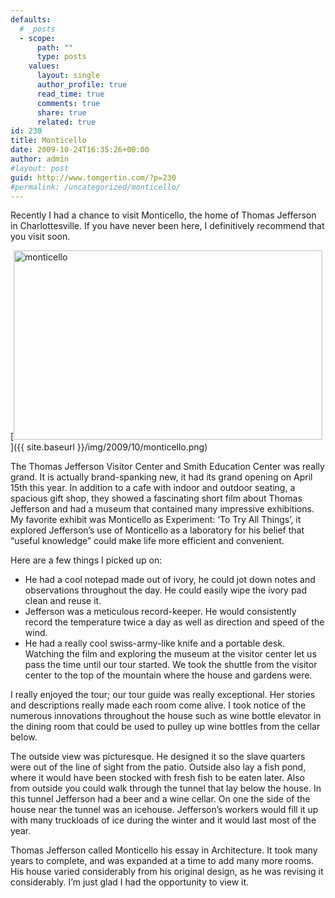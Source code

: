 ```yaml
---
defaults:
  # _posts
  - scope:
      path: ""
      type: posts
    values:
      layout: single
      author_profile: true
      read_time: true
      comments: true
      share: true
      related: true
id: 230
title: Monticello
date: 2009-10-24T16:35:26+00:00
author: admin
#layout: post
guid: http://www.tomgertin.com/?p=230
#permalink: /uncategorized/monticello/
---
```

Recently I had a chance to visit Monticello, the home of Thomas Jefferson in Charlottesville. If you have never been here, I definitively recommend that you visit soon.

[<img class="alignnone size-full wp-image-231" title="monticello" src="{{ site.baseurl }}/img/2009/10/monticello.png" alt="monticello" width="494" height="303" />]({{ site.baseurl }}/img/2009/10/monticello.png)

The Thomas Jefferson Visitor Center and Smith Education Center was really grand. It is actually brand-spanking new, it had its grand opening on April 15th this year. In addition to a cafe with indoor and outdoor seating, a spacious gift shop, they showed a fascinating short film about Thomas Jefferson and had a museum that contained many impressive exhibitions. My favorite exhibit was Monticello as Experiment: ‘To Try All Things’, it explored Jefferson’s use of Monticello as a laboratory for his belief that “useful knowledge” could make life more efficient and convenient.

Here are a few things I picked up on:

  * He had a cool notepad made out of ivory, he could jot down notes and observations throughout the day. He could easily wipe the ivory pad clean and reuse it.
  * Jefferson was a meticulous record-keeper. He would consistently record the temperature twice a day as well as direction and speed of the wind.
  * He had a really cool swiss-army-like knife and a portable desk.
Watching the film and exploring the museum at the visitor center let us pass the time until our tour started. We took the shuttle from the visitor center to the top of the mountain where the house and gardens were.

I really enjoyed the tour; our tour guide was really exceptional. Her stories and descriptions really made each room come alive. I took notice of the numerous innovations throughout the house such as wine bottle elevator in the dining room that could be used to pulley up wine bottles from the cellar below.

The outside view was picturesque. He designed it so the slave quarters were out of the line of sight from the patio. Outside also lay a fish pond, where it would have been stocked with fresh fish to be eaten later. Also from outside you could walk through the tunnel that lay below the house. In this tunnel Jefferson had a beer and a wine cellar. On one the side of the house near the tunnel was an icehouse. Jefferson’s workers would fill it up with many truckloads of ice during the winter and it would last most of the year.

Thomas Jefferson called Monticello his essay in Architecture. It took many years to complete, and was expanded at a time to add many more rooms. His house varied considerably from his original design, as he was revising it considerably. I’m just glad I had the opportunity to view it.
